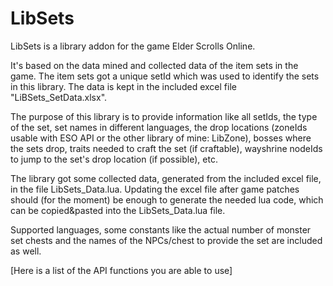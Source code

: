 # LibSets
LibSets is a library addon for the game Elder Scrolls Online.

It's based on the data mined and collected data of the item sets in the game.
The item sets got a unique setId which was used to identify the sets in this library.
The data is kept in the included excel file "LiBSets_SetData.xlsx".

The purpose of this library is to provide information like all setIds, the type of the set, set names in different languages, 
the drop locations (zoneIds usable with ESO API or the other library of mine: LibZone), bosses where the sets drop,
traits needed to craft the set (if craftable), wayshrine nodeIds to jump to the set's drop location (if possible), etc.

The library got some collected data, generated from the included excel file, in the file LibSets_Data.lua.
Updating the excel file after game patches should (for the moment) be enough to generate the needed lua code, which can be copied&pasted
into the LibSets_Data.lua file.

Supported languages, some constants like the actual number of monster set chests and the names of the NPCs/chest to provide the set are
included as well.

[Here is a list of the API functions you are able to use]

